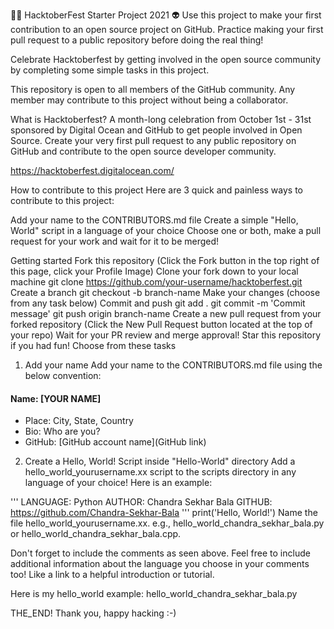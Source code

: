 
🐱‍👤 HacktoberFest Starter Project 2021 👽
Use this project to make your first contribution to an open source project on GitHub. Practice making your first pull request to a public repository before doing the real thing!

Celebrate Hacktoberfest by getting involved in the open source community by completing some simple tasks in this project.

This repository is open to all members of the GitHub community. Any member may contribute to this project without being a collaborator.

What is Hacktoberfest?
A month-long celebration from October 1st - 31st sponsored by Digital Ocean and GitHub to get people involved in Open Source. Create your very first pull request to any public repository on GitHub and contribute to the open source developer community.

https://hacktoberfest.digitalocean.com/

How to contribute to this project
Here are 3 quick and painless ways to contribute to this project:

Add your name to the CONTRIBUTORS.md file
Create a simple "Hello, World" script in a language of your choice
Choose one or both, make a pull request for your work and wait for it to be merged!

Getting started
Fork this repository (Click the Fork button in the top right of this page, click your Profile Image)
Clone your fork down to your local machine
git clone https://github.com/your-username/hacktoberfest.git
Create a branch
git checkout -b branch-name
Make your changes (choose from any task below)
Commit and push
git add .
git commit -m 'Commit message'
git push origin branch-name
Create a new pull request from your forked repository (Click the New Pull Request button located at the top of your repo)
Wait for your PR review and merge approval!
Star this repository if you had fun!
Choose from these tasks
1. Add your name
Add your name to the CONTRIBUTORS.md file using the below convention:

#### Name: [YOUR NAME]
- Place: City, State, Country
- Bio: Who are you?
- GitHub: [GitHub account name](GitHub link)
2. Create a Hello, World! Script inside "Hello-World" directory
Add a hello_world_yourusername.xx script to the scripts directory in any language of your choice! Here is an example:

'''
LANGUAGE: Python
AUTHOR: Chandra Sekhar Bala
GITHUB: https://github.com/Chandra-Sekhar-Bala
'''
print('Hello, World!')
Name the file hello_world_yourusername.xx. e.g., hello_world_chandra_sekhar_bala.py or hello_world_chandra_sekhar_bala.cpp.

Don't forget to include the comments as seen above. Feel free to include additional information about the language you choose in your comments too! Like a link to a helpful introduction or tutorial.

Here is my hello_world example: hello_world_chandra_sekhar_bala.py

THE_END!
 Thank you, happy hacking :-)
